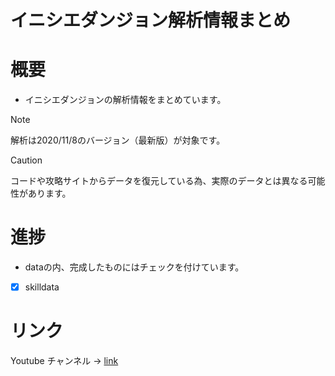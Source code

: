 # イニシエダンジョン解析情報まとめ

# 概要
- イニシエダンジョンの解析情報をまとめています。

> [!Note]
> 解析は2020/11/8のバージョン（最新版）が対象です。

> [!Caution]
> コードや攻略サイトからデータを復元している為、実際のデータとは異なる可能性があります。

# 進捗
- dataの内、完成したものにはチェックを付けています。
- [x] skilldata


# リンク
Youtube チャンネル -> [link](https://www.youtube.com/channel/UCYqkSJ9fj8pZFYECnuuU1lA)
